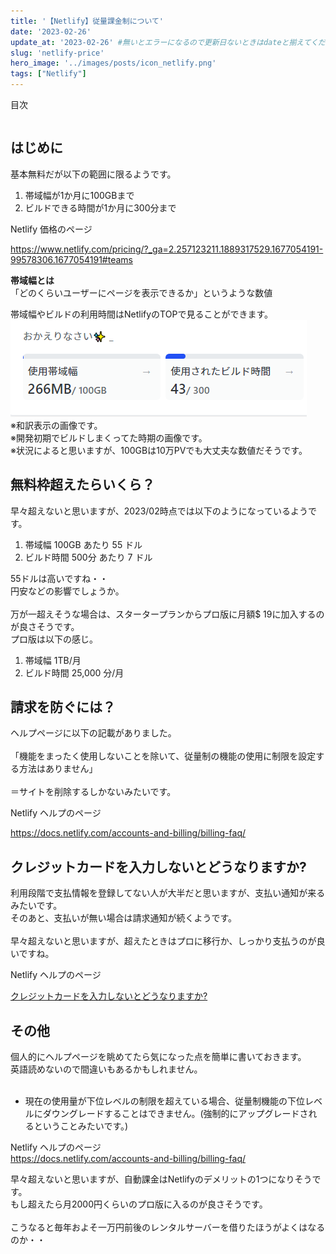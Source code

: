 ```yaml
---
title: '【Netlify】従量課金制について'
date: '2023-02-26'
update_at: '2023-02-26' #無いとエラーになるので更新日ないときはdateと揃えてください。
slug: 'netlify-price'
hero_image: '../images/posts/icon_netlify.png'
tags: ["Netlify"]
---
```


<div class="toc-title">目次</div>

```toc
```


## はじめに

基本無料だが以下の範囲に限るようです。<br>

1. 帯域幅が1か月に100GBまで
2. ビルドできる時間が1か月に300分まで

<div class="boxparts ref">
  <div class="title"></div>

  Netlify 価格のページ<br>
  
  https://www.netlify.com/pricing/?_ga=2.257123211.1889317529.1677054191-99578306.1677054191#teams
</div>

<div class="boxparts ref">
  <div class="title"></div>
  
  **帯域幅とは**<br>
  「どのくらいユーザーにページを表示できるか」というような数値<br>

  帯域幅やビルドの利用時間はNetlifyのTOPで見ることができます。<br>
  ![帯域幅やビルドの利用時間確認画面](../images/posts/netlify_taiiki_buildtime.png)<br>
    ※和訳表示の画像です。<br>
    ※開発初期でビルドしまくってた時期の画像です。<br>
    ※状況によると思いますが、100GBは10万PVでも大丈夫な数値だそうです。
</div>

## 無料枠超えたらいくら？

早々超えないと思いますが、2023/02時点では以下のようになっているようです。<br>

1. 帯域幅 100GB あたり 55 ドル
2. ビルド時間 500分 あたり 7 ドル

55ドルは高いですね・・<br>
円安などの影響でしょうか。<br>
<br>
万が一超えそうな場合は、スタータープランからプロ版に月額$ 19に加入するのが良さそうです。<br>
プロ版は以下の感じ。<br>

1. 帯域幅 1TB/月
2. ビルド時間 25,000 分/月

## 請求を防ぐには？
ヘルプページに以下の記載がありました。<br>
<br>
「機能をまったく使用しないことを除いて、従量制の機能の使用に制限を設定する方法はありません」<br>
<br>
＝サイトを削除するしかないみたいです。<br>

<div class="boxparts ref">
  <div class="title"></div>

  Netlify ヘルプのページ

  https://docs.netlify.com/accounts-and-billing/billing-faq/
</div>

## クレジットカードを入力しないとどうなりますか?

利用段階で支払情報を登録してない人が大半だと思いますが、支払い通知が来るみたいです。<br>
そのあと、支払いが無い場合は請求通知が続くようです。<br>
<br>
早々超えないと思いますが、超えたときはプロに移行か、しっかり支払うのが良いですね。<br>

<div class="boxparts ref">
  <div class="title"></div>

  Netlify ヘルプのページ<br>

  <a href="https://docs.netlify.com/accounts-and-billing/billing-faq/#what-will-happen-if-i-don-t-enter-my-credit-card" target="_blank">クレジットカードを入力しないとどうなりますか?</a>
  
</div>



## その他

個人的にヘルプページを眺めてたら気になった点を簡単に書いておきます。<br>
英語読めないので間違いもあるかもしれません。<br>
<br>

- 現在の使用量が下位レベルの制限を超えている場合、従量制機能の下位レベルにダウングレードすることはできません。(強制的にアップグレードされるということみたいです。)

<div class="boxparts ref">
  <div class="title"></div>

  Netlify ヘルプのページ<br>
  https://docs.netlify.com/accounts-and-billing/billing-faq/
</div>


<div class="balloon">
  <div class="icon"></div>
  <div class="talk">
早々超えないと思いますが、自動課金はNetlifyのデメリットの1つになりそうです。<br>
もし超えたら月2000円くらいのプロ版に入るのが良さそうです。<br>
<br>
こうなると毎年およそ一万円前後のレンタルサーバーを借りたほうがよくはなるのか・・<br>
  </div>
</div>
